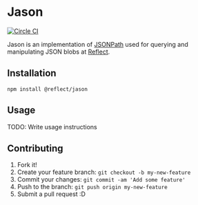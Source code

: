 # Jason

[![Circle CI](view-source:https://circleci.com/gh/reflect/jason/tree/master.svg?style=shield)](https://circleci.com/gh/reflect/jason)

Jason is an implementation of [JSONPath](https://www.npmjs.com/package/JSONPath)
used for querying and manipulating JSON blobs at [Reflect](https://reflect.io).

## Installation

    npm install @reflect/jason

## Usage

TODO: Write usage instructions

## Contributing

1. Fork it!
2. Create your feature branch: `git checkout -b my-new-feature`
3. Commit your changes: `git commit -am 'Add some feature'`
4. Push to the branch: `git push origin my-new-feature`
5. Submit a pull request :D
